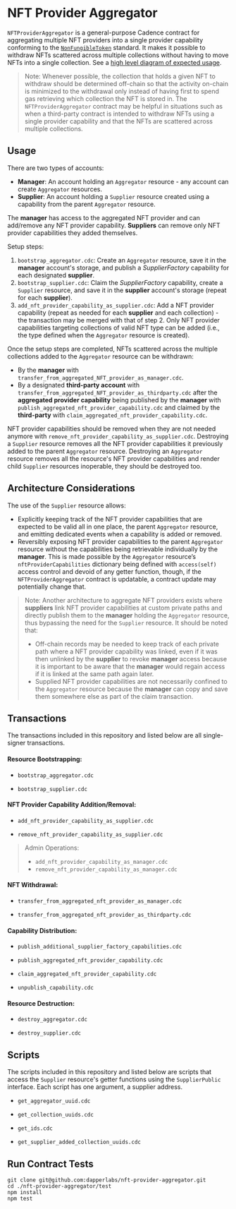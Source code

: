 # NFT Provider Aggregator

`NFTProviderAggregator` is a general-purpose Cadence contract for aggregating multiple NFT providers into a single provider capability conforming to the [`NonFungibleToken`](https://github.com/onflow/flow-nft/blob/master/contracts/NonFungibleToken.cdc#L107) standard. It makes it possible to withdraw NFTs scattered across multiple collections without having to move NFTs into a single collection. See a [high level diagram of expected usage](https://sketchboard.me/BDDABYYoORLI#/).

> Note: Whenever possible, the collection that holds a given NFT to withdraw should be determined off-chain so that the activity on-chain is minimized to the withdrawal only instead of having first to spend gas retrieving which collection the NFT is stored in. The `NFTProviderAggregator` contract may be helpful in situations such as when a third-party contract is intended to withdraw NFTs using a single provider capability and that the NFTs are scattered across multiple collections.

## Usage

There are two types of accounts:
 - **Manager**: An account holding an `Aggregator` resource - any account can create `Aggregator` resources.
 - **Supplier**: An account holding a `Supplier` resource created using a capability from the parent `Aggregator` resource.

 The **manager** has access to the aggregated NFT provider and can add/remove any NFT provider capability. **Suppliers** can remove only NFT provider capabilities they added themselves.

Setup steps:
 1. `bootstrap_aggregator.cdc`: Create an `Aggregator` resource, save it in the **manager** account's storage, and publish a *SupplierFactory* capability for each designated **supplier**.
 2. `bootstrap_supplier.cdc`: Claim the *SupplierFactory* capability, create a `Supplier` resource, and save it in the **supplier** account's storage (repeat for each **supplier**).
 3. `add_nft_provider_capability_as_supplier.cdc`: Add a NFT provider capability (repeat as needed for each **supplier** and each collection) - the transaction may be merged with that of step 2. Only NFT provider capabilities targeting collections of valid NFT type can be added (i.e., the type defined when the `Aggregator` resource is created).
 
Once the setup steps are completed, NFTs scattered across the multiple collections added to the `Aggregator` resource can be withdrawn:
- By the **manager** with `transfer_from_aggregated_NFT_provider_as_manager.cdc`.
- By a designated **third-party account** with `transfer_from_aggregated_NFT_provider_as_thirdparty.cdc` after the **aggregated provider capability** being published by the **manager** with `publish_aggregated_nft_provider_capability.cdc` and claimed by the **third-party** with `claim_aggregated_nft_provider_capability.cdc`. 

NFT provider capabilities should be removed when they are not needed anymore with `remove_nft_provider_capability_as_supplier.cdc`. Destroying a `Supplier` resource removes all the NFT provider capabilities it previously added to the parent `Aggregator` resource. Destroying an `Aggregator` resource
removes all the resource's NFT provider capabilities and render child `Supplier` resources inoperable, they should be destroyed too.

## Architecture Considerations

The use of the `Supplier` resource allows:
- Explicitly keeping track of the NFT provider capabilities that are expected to be valid all in one place, the parent `Aggregator` resource, and emitting dedicated events when a capability is added or removed.
- Reversibly exposing NFT provider capabilities to the parent `Aggregator` resource without the capabilities being retrievable individually by the **manager**. This is made possible by the `Aggregator` resource’s `nftProviderCapabilities` dictionary being defined with `access(self)` access control and devoid of any getter function, though, if the `NFTProviderAggregator` contract is updatable, a contract update may potentially change that.

> Note: Another architecture to aggregate NFT providers exists where **suppliers** link NFT provider capabilities at custom private paths and directly publish them to the **manager** holding the `Aggregator` resource, thus bypassing the need for the `Supplier` resource. It should be noted that:
> - Off-chain records may be needed to keep track of each private path where a NFT provider capability was linked, even if it was then unlinked by the **supplier** to revoke **manager** access because it is important to be aware that the **manager** would regain access if it is linked at the same path again later.
> - Supplied NFT provider capabilities are not necessarily confined to the `Aggregator` resource because the **manager** can copy and save them somewhere else as part of the claim transaction.

## Transactions

The transactions included in this repository and listed below are all single-signer transactions.

#### Resource Bootstrapping:

- `bootstrap_aggregator.cdc`

- `bootstrap_supplier.cdc`

#### NFT Provider Capability Addition/Removal:

- `add_nft_provider_capability_as_supplier.cdc`

- `remove_nft_provider_capability_as_supplier.cdc`

> Admin Operations:
> - `add_nft_provider_capability_as_manager.cdc`
> - `remove_nft_provider_capability_as_manager.cdc`

#### NFT Withdrawal:

- `transfer_from_aggregated_nft_provider_as_manager.cdc`

- `transfer_from_aggregated_nft_provider_as_thirdparty.cdc`

#### Capability Distribution:

- `publish_additional_supplier_factory_capabilities.cdc`

- `publish_aggregated_nft_provider_capability.cdc`

- `claim_aggregated_nft_provider_capability.cdc`

- `unpublish_capability.cdc`

#### Resource Destruction:

- `destroy_aggregator.cdc`

- `destroy_supplier.cdc`

## Scripts

The scripts included in this repository and listed below are scripts that access the `Supplier` resource's getter functions using the `SupplierPublic` interface. Each script has one argument, a supplier address.

- `get_aggregator_uuid.cdc`

- `get_collection_uuids.cdc`

- `get_ids.cdc`

- `get_supplier_added_collection_uuids.cdc`

## Run Contract Tests

```
git clone git@github.com:dapperlabs/nft-provider-aggregator.git
cd ./nft-provider-aggregator/test
npm install
npm test
```
